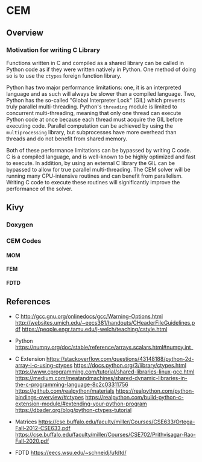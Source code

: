 # CEM

## Overview


### Motivation for writing C Library
Functions written in C and compiled as a shared library can be called in Python code as if they were written natively in Python.  One method of doing so is to use the `ctypes` foreign function library.

Python has two major performance limitations: one, it is an interpreted language and as such will always be slower than a compiled language.  Two, Python has the so-called "Global Interpreter Lock" (GIL) which prevents truly parallel multi-threading.  Python's `threading` module is limited to concurrent multi-threading, meaning that only one thread can execute Python code at once because each thread must acquire the GIL before executing code.  Parallel computation can be achieved by using the `multiprocessing` library, but subprocesses have more overhead than threads and do not benefit from shared memory.

Both of these performance limitations can be bypassed by writing C code.  C is a compiled language, and is well-known to be highly optimized and fast to execute.  In addition, by using an external C library the GIL can be bypassed to allow for true parallel multi-threading.  The CEM solver will be running many CPU-intensive routines and can benefit from parallelism.  Writing C code to execute these routines will significantly improve the performance of the solver.

## Kivy

### Doxygen

### CEM Codes

#### MOM
#### FEM
#### FDTD

## References

* C
http://gcc.gnu.org/onlinedocs/gcc/Warning-Options.html
http://websites.umich.edu/~eecs381/handouts/CHeaderFileGuidelines.pdf
https://people.engr.tamu.edu/j-welch/teaching/cstyle.html


* Python
https://numpy.org/doc/stable/reference/arrays.scalars.html#numpy.int_

* C Extension
https://stackoverflow.com/questions/43148188/python-2d-array-i-c-using-ctypes
https://docs.python.org/3/library/ctypes.html
https://www.cprogramming.com/tutorial/shared-libraries-linux-gcc.html
https://medium.com/meatandmachines/shared-dynamic-libraries-in-the-c-programming-language-8c2c03311756
https://github.com/realpython/materials
https://realpython.com/python-bindings-overview/#ctypes
https://realpython.com/build-python-c-extension-module/#extending-your-python-program
https://dbader.org/blog/python-ctypes-tutorial

* Matrices
https://cse.buffalo.edu/faculty/miller/Courses/CSE633/Ortega-Fall-2012-CSE633.pdf
https://cse.buffalo.edu/faculty/miller/Courses/CSE702/Prithvisagar-Rao-Fall-2020.pdf

* FDTD
https://eecs.wsu.edu/~schneidj/ufdtd/
